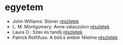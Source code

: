 # egyetem

- John Williams: Stoner [részletek](_details/John%20Williams.md#id_1004)
- L. M. Montgomery: Anne válaszúton [részletek](_details/L.%20M.%20Montgomery.md#id_490)
- Laura D.: Szex és tandíj [részletek](_details/Laura%20D..md#id_904)
- Patrick Rothfuss: A bölcs ember félelme [részletek](_details/Patrick%20Rothfuss.md#id_1029)